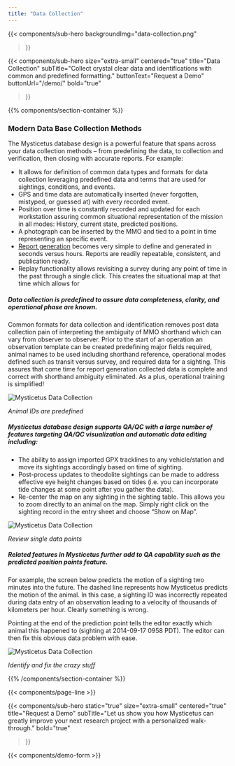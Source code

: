```yaml
---
title: "Data Collection"
---
```


{{< components/sub-hero
	backgroundImg="data-collection.png"
>}}

{{< components/sub-hero
	size="extra-small"
	centered="true"
	title="Data Collection"
	subTitle="Collect crystal clear data and identifications with common and predefined formatting."
	buttonText="Request a Demo"
	buttonUrl="/demo/"
	bold="true"
>}}

{{% components/section-container %}}

### Modern Data Base Collection Methods

The Mysticetus database design is a powerful feature that spans across your data collection methods – from predefining the data, to collection and verification, then closing with accurate reports. For example:

* It allows for definition of common data types and formats for data collection leveraging predefined data and terms that are used for sightings, conditions, and events.
* GPS and time data are automatically inserted (never forgotten, mistyped, or guessed at) with every recorded event.
* Position over time is constantly recorded and updated for each workstation assuring common situational representation of the mission in all modes: History, current state, predicted positions.
* A photograph can be inserted by the MMO and tied to a point in time representing an specific event.
* [Report generation](/feature/reporting/) becomes very simple to define and generated in seconds versus hours. Reports are readily repeatable, consistent, and publication ready.
* Replay functionality allows revisiting a survey during any point of time in the past through a single click. This creates the situational map at that time which allows for

##### Data collection is predefined to assure data completeness, clarity, and operational phase are known.

Common formats for data collection and identification removes post data collection pain of interpreting the ambiguity of MMO shorthand which can vary from observer to observer. Prior to the start of an operation an observation template can be created predefining major fields required, animal names to be used including shorthand reference, operational modes defined such as transit versus survey, and required data for a sighting. This assures that come time for report generation collected data is complete and correct with shorthand ambiguity eliminated. As a plus, operational training is simplified!

![Mysticetus Data Collection](https://mysticetus.com/wp-content/uploads/2016/05/Mysticetus-data-sheet-image.png)

_Animal IDs are predefined_

##### Mysticetus database design supports QA/QC with a large number of features targeting QA/QC visualization and automatic data editing including:

* The ability to assign imported GPX tracklines to any vehicle/station and move its sightings accordingly based on time of sighting.
* Post-process updates to theodolite sightings can be made to address effective eye height changes based on tides (i.e. you can incorporate tide changes at some point after you gather the data).
* Re-center the map on any sighting in the sighting table. This allows you to zoom directly to an animal on the map. Simply right click on the sighting record in the entry sheet and choose “Show on Map”.

![Mysticetus Data Collection](https://mysticetus.blob.core.windows.net/web/QA%20features/QA%20recenter%20on%20map.png)

_Review single data points_

##### Related features in Mysticetus further add to QA capability such as the predicted position points feature.

For example, the screen below predicts the motion of a sighting two minutes into the future. The dashed line represents how Mysticetus predicts the motion of the animal. In this case, a sighting ID was incorrectly repeated during data entry of an observation leading to a velocity of thousands of kilometers per hour. Clearly something is wrong.

Pointing at the end of the prediction point tells the editor exactly which animal this happened to (sighting at 2014-09-17 0958 PDT). The editor can then fix this obvious data problem with ease.

![Mysticetus Data Collection](https://mysticetus.blob.core.windows.net/web/QA%20features/QA%20visually%20validate%20observation.png)

_Identify and fix the crazy stuff_

{{% /components/section-container %}}

{{< components/page-line >}}

{{< components/sub-hero
	static="true"
	size="extra-small"
	centered="true"
	title="Request a Demo"
	subTitle="Let us show you how Mysticetus can greatly improve your next research project with a personalized walk-through."
	bold="true"
>}}

{{< components/demo-form >}}